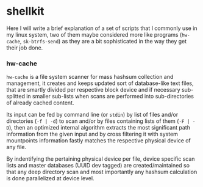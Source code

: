 # shellkit
Here I will write a brief explanation of a set of scripts that I commonly use in my linux system, two of them maybe considered more like programs (``hw-cache``, ``sk-btrfs-send``) as they are a bit sophisticated in the way they get their job done.

### hw-cache
``hw-cache`` is a file system scanner for mass hashsum collection and management, it creates and keeps updated sort of database-like text files, that are smartly divided per respective block device and if necessary sub-splitted in smaller sub-lists when scans are performed into sub-directories of already cached content.

Its input can be fed by command line (or ``stdin``) by list of files and/or directories (``-f | -d``) to scan and/or by files containing lists of them (``-F | -D``), then an optimized internal algorithm extracts the most significant path information from the given input and by cross filtering it with system mountpoints information fastly matches the respective physical device of any file.

By indentifying the pertaining physical device per file, device specific scan lists and master databases (UUID dev tagged) are created/maintained so that any deep directory scan and most importantly any hashsum calculation is done parallelized at device level.

